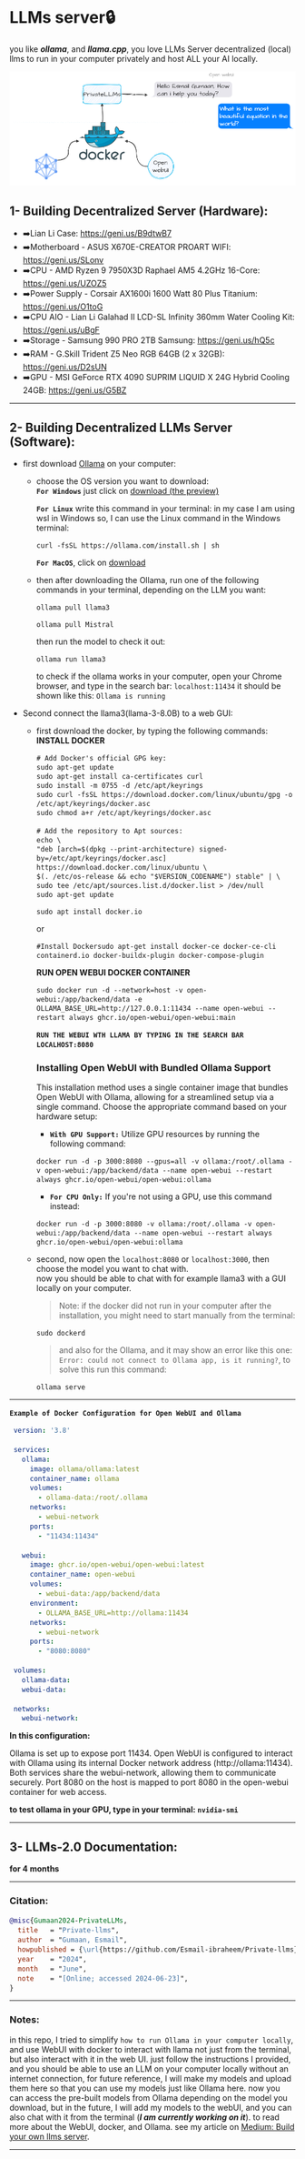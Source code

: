 # LLMs server🔒
 
you like **_ollama_**, and **_llama.cpp_**, you love LLMs Server decentralized (local) llms to run in your computer privately and host ALL your AI locally. 
<p align="center">
  <img src="https://github.com/Esmail-ibraheem/Private-llms/blob/main/llms.drawio.png" alt="Your Image Description" >
</p>


## 1- Building Decentralized Server (Hardware):
- ➡️Lian Li Case: https://geni.us/B9dtwB7
- ➡️Motherboard - ASUS X670E-CREATOR PROART WIFI: https://geni.us/SLonv
- ➡️CPU - AMD Ryzen 9 7950X3D Raphael AM5 4.2GHz 16-Core: https://geni.us/UZOZ5
- ➡️Power Supply - Corsair AX1600i 1600 Watt 80 Plus Titanium: https://geni.us/O1toG
- ➡️CPU AIO - Lian Li Galahad II LCD-SL Infinity 360mm Water Cooling Kit: https://geni.us/uBgF
- ➡️Storage - Samsung 990 PRO 2TB Samsung: https://geni.us/hQ5c
- ➡️RAM - G.Skill Trident Z5 Neo RGB 64GB (2 x 32GB): https://geni.us/D2sUN
- ➡️GPU - MSI GeForce RTX 4090 SUPRIM LIQUID X 24G Hybrid Cooling 24GB: https://geni.us/G5BZ


---

## 2- Building Decentralized LLMs Server (Software):
  - first download [Ollama](https://ollama.com/download/) on your computer:
      - choose the OS version you want to download:\
             **`For Windows`** just click on [download (the preview)](https://ollama.com/download/OllamaSetup.exe)
     
          **`For Linux`** write this command in your terminal:
           in my case I am using wsl in Windows so, I can use the Linux command in the Windows terminal: 
        ```
        curl -fsSL https://ollama.com/install.sh | sh
        ```
        
         
           **`For MacOS`**, click on [download](https://ollama.com/download/Ollama-darwin.zip) 

    - then after downloading the Ollama, run one of the following commands in your terminal, depending on the LLM you want:
      ```
      ollama pull llama3
      ```
      ```
      ollama pull Mistral
      ```
      then run the model to check it out:
      ```
      ollama run llama3
      ```
      to check if the ollama works in your computer, open your Chrome browser, and type in the search bar: `localhost:11434`
      it should be shown like this: `Ollama is running`
      

  - Second connect the llama3(llama-3-8.0B) to a web GUI:
     - first download the docker, by typing the following commands:\
       **INSTALL DOCKER**
       ```
       # Add Docker's official GPG key:
       sudo apt-get update
       sudo apt-get install ca-certificates curl
       sudo install -m 0755 -d /etc/apt/keyrings
       sudo curl -fsSL https://download.docker.com/linux/ubuntu/gpg -o /etc/apt/keyrings/docker.asc
       sudo chmod a+r /etc/apt/keyrings/docker.asc
       
       # Add the repository to Apt sources:
       echo \
       "deb [arch=$(dpkg --print-architecture) signed-by=/etc/apt/keyrings/docker.asc] https://download.docker.com/linux/ubuntu \
       $(. /etc/os-release && echo "$VERSION_CODENAME") stable" | \
       sudo tee /etc/apt/sources.list.d/docker.list > /dev/null
       sudo apt-get update
       ```
       ```
       sudo apt install docker.io
       ```
       or
       ```
       #Install Dockersudo apt-get install docker-ce docker-ce-cli containerd.io docker-buildx-plugin docker-compose-plugin
       ```

       **RUN OPEN WEBUI DOCKER CONTAINER**
       ```
       sudo docker run -d --network=host -v open-webui:/app/backend/data -e OLLAMA_BASE_URL=http://127.0.0.1:11434 --name open-webui --restart always ghcr.io/open-webui/open-webui:main
       ```
    
       **`RUN THE WEBUI WTH LLAMA BY TYPING IN THE SEARCH BAR LOCALHOST:8080`**
  
       ### Installing Open WebUI with Bundled Ollama Support
       This installation method uses a single container image that bundles Open WebUI with Ollama, allowing for a streamlined setup via a single command. Choose the appropriate command based on your hardware setup:
       - **`With GPU Support:`** Utilize GPU resources by running the following command:
       ```
       docker run -d -p 3000:8080 --gpus=all -v ollama:/root/.ollama -v open-webui:/app/backend/data --name open-webui --restart always ghcr.io/open-webui/open-webui:ollama
       ```
       - **`For CPU Only:`** If you're not using a GPU, use this command instead:
       ```
       docker run -d -p 3000:8080 -v ollama:/root/.ollama -v open-webui:/app/backend/data --name open-webui --restart always ghcr.io/open-webui/open-webui:ollama
       ```
    - second, now open the `localhost:8080` or `localhost:3000`, then choose the model you want to chat with. \
      now you should be able to chat with for example llama3 with  a GUI locally on your computer.

      > Note: if the docker did not run in your computer after the installation, you might need to start manually from the terminal:
      ```
      sudo dockerd
      ```
      > and also for the Ollama, and it may show an error like this one: `Error: could not connect to Ollama app, is it running?`, to solve this run this command:
      ```
      ollama serve 
      ```
---

   **`Example of Docker Configuration for Open WebUI and Ollama`**
   ```yaml
    version: '3.8'
    
    services:
      ollama:
        image: ollama/ollama:latest
        container_name: ollama
        volumes:
          - ollama-data:/root/.ollama
        networks:
          - webui-network
        ports:
          - "11434:11434"
    
      webui:
        image: ghcr.io/open-webui/open-webui:latest
        container_name: open-webui
        volumes:
          - webui-data:/app/backend/data
        environment:
          - OLLAMA_BASE_URL=http://ollama:11434
        networks:
          - webui-network
        ports:
          - "8080:8080"
    
    volumes:
      ollama-data:
      webui-data:
    
    networks:
      webui-network:

   ```
**In this configuration:**

Ollama is set up to expose port 11434.
Open WebUI is configured to interact with Ollama using its internal Docker network address (http://ollama:11434).
Both services share the webui-network, allowing them to communicate securely.
Port 8080 on the host is mapped to port 8080 in the open-webui container for web access.


**to test ollama in your GPU, type in your terminal: `nvidia-smi`**


---

## 3- LLMs-2.0 Documentation: 
**for 4 months**


---

### Citation:
```BibTex
@misc{Gumaan2024-PrivateLLMs,
  title   = "Private-llms",
  author  = "Gumaan, Esmail",
  howpublished = {\url{https://github.com/Esmail-ibraheem/Private-llms}},
  year    = "2024",
  month   = "June",
  note    = "[Online; accessed 2024-06-23]",
}
```

---

### Notes:
in this repo, I tried to simplify `how to run Ollama in your computer locally`, and use WebUI with docker to interact with llama not just from the terminal, but also interact with it in the web UI.
just follow the instructions I provided, and you should be able to use an LLM on your computer locally without an internet connection, for future reference, I will make my models and upload them here so that you can use my models just like Ollama here.
now you can access the pre-built models from Ollama depending on the model you download, but in the future, I will add my models to the webUI, and you can also chat with it from the terminal (**_I am currently working on it_**).
to read more about the WebUI, docker, and Ollama. see my article on [Medium: Build your own llms server](https://medium.com/@Esmail_A.Gumaan/build-your-own-llms-server-56e15ac26b3f).

---
